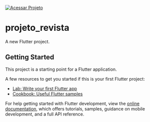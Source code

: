 [![Acessar Projeto](https://img.shields.io/badge/Acessar-Projeto-blue?style=for-the-badge)](https://andre-rabreu.github.io/revista_feedback/)
# projeto_revista

A new Flutter project.

## Getting Started

This project is a starting point for a Flutter application.

A few resources to get you started if this is your first Flutter project:

- [Lab: Write your first Flutter app](https://docs.flutter.dev/get-started/codelab)
- [Cookbook: Useful Flutter samples](https://docs.flutter.dev/cookbook)

For help getting started with Flutter development, view the
[online documentation](https://docs.flutter.dev/), which offers tutorials,
samples, guidance on mobile development, and a full API reference.
